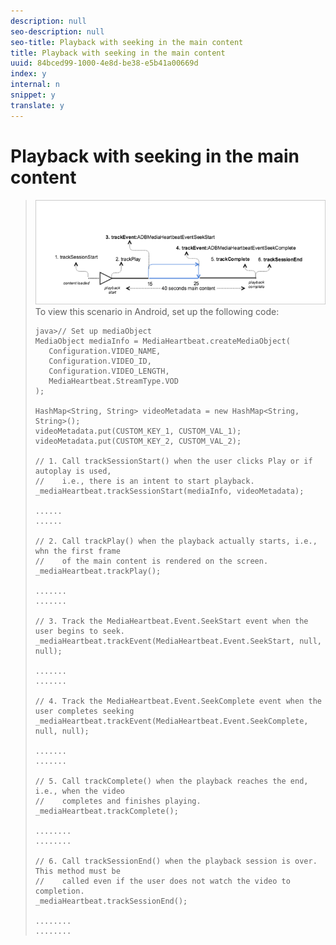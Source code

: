 ```yaml
---
description: null
seo-description: null
seo-title: Playback with seeking in the main content
title: Playback with seeking in the main content
uuid: 84bced99-1000-4e8d-be38-e5b41a00669d
index: y
internal: n
snippet: y
translate: y
---
```


# Playback with seeking in the main content


><a id="fig_F8759D2BD8374E99AC2A90E57961FB0C"></a> ![](graphics/seek-main-to-main.png) 
><a id="fig_A88CC6C6AACF4DBBACA2AE524276D02B"></a>To view this scenario in Android, set up the following code:
>
>```
>java>// Set up mediaObject 
>MediaObject mediaInfo = MediaHeartbeat.createMediaObject( 
>    Configuration.VIDEO_NAME,  
>    Configuration.VIDEO_ID,  
>    Configuration.VIDEO_LENGTH,  
>    MediaHeartbeat.StreamType.VOD 
>); 
> 
>HashMap<String, String> videoMetadata = new HashMap<String, String>(); 
>videoMetadata.put(CUSTOM_KEY_1, CUSTOM_VAL_1); 
>videoMetadata.put(CUSTOM_KEY_2, CUSTOM_VAL_2); 
> 
>// 1. Call trackSessionStart() when the user clicks Play or if autoplay is used,  
>//    i.e., there is an intent to start playback.  
>_mediaHeartbeat.trackSessionStart(mediaInfo, videoMetadata); 
> 
>...... 
>...... 
> 
>// 2. Call trackPlay() when the playback actually starts, i.e., whn the first frame  
>//    of the main content is rendered on the screen.  
>_mediaHeartbeat.trackPlay(); 
> 
>....... 
>....... 
> 
>// 3. Track the MediaHeartbeat.Event.SeekStart event when the user begins to seek.  
>_mediaHeartbeat.trackEvent(MediaHeartbeat.Event.SeekStart, null, null); 
> 
>....... 
>....... 
> 
>// 4. Track the MediaHeartbeat.Event.SeekComplete event when the user completes seeking 
>_mediaHeartbeat.trackEvent(MediaHeartbeat.Event.SeekComplete, null, null); 
> 
>....... 
>....... 
> 
>// 5. Call trackComplete() when the playback reaches the end, i.e., when the video 
>//    completes and finishes playing. 
>_mediaHeartbeat.trackComplete(); 
> 
>........ 
>........ 
> 
>// 6. Call trackSessionEnd() when the playback session is over. This method must be  
>//    called even if the user does not watch the video to completion.  
>_mediaHeartbeat.trackSessionEnd(); 
> 
>........ 
>........ 
>
>```

